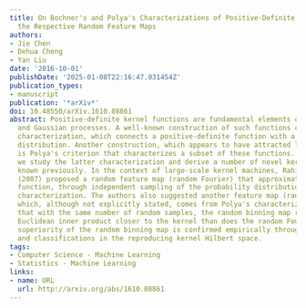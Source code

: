 ```yaml
---
title: On Bochner's and Polya's Characterizations of Positive-Definite Kernels and
  the Respective Random Feature Maps
authors:
- Jie Chen
- Dehua Cheng
- Yan Liu
date: '2016-10-01'
publishDate: '2025-01-08T22:16:47.031454Z'
publication_types:
- manuscript
publication: '*arXiv*'
doi: 10.48550/arXiv.1610.08861
abstract: Positive-definite kernel functions are fundamental elements of kernel methods
  and Gaussian processes. A well-known construction of such functions comes from Bochner's
  characterization, which connects a positive-definite function with a probability
  distribution. Another construction, which appears to have attracted less attention,
  is Polya's criterion that characterizes a subset of these functions. In this paper,
  we study the latter characterization and derive a number of novel kernels little
  known previously. In the context of large-scale kernel machines, Rahimi and Recht
  (2007) proposed a random feature map (random Fourier) that approximates a kernel
  function, through independent sampling of the probability distribution in Bochner's
  characterization. The authors also suggested another feature map (random binning),
  which, although not explicitly stated, comes from Polya's characterization. We show
  that with the same number of random samples, the random binning map results in an
  Euclidean inner product closer to the kernel than does the random Fourier map. The
  superiority of the random binning map is confirmed empirically through regressions
  and classifications in the reproducing kernel Hilbert space.
tags:
- Computer Science - Machine Learning
- Statistics - Machine Learning
links:
- name: URL
  url: http://arxiv.org/abs/1610.08861
---
```

